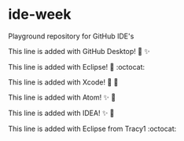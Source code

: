 # ide-week
Playground repository for GitHub IDE's

This line is added with GitHub Desktop! :tada: :sparkles:

This line is added with Eclipse! :tada: :octocat:

This line is added with Xcode! :tada: :pizza:

This line is added with Atom! :sparkles: :pizza:  

This line is added with IDEA! :sparkles: :pizza:

This line is added with Eclipse from Tracy1  :octocat:

